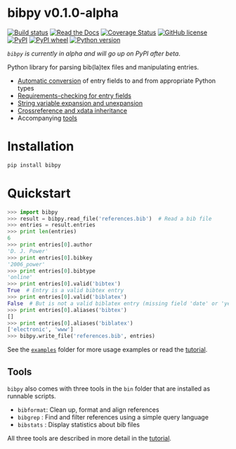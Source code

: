 # bibpy v0.1.0-alpha

[![Build status](https://travis-ci.org/MisanthropicBit/bibpy.svg?branch=master)](https://travis-ci.org/github/MisanthropicBit/bibpy)
[![Read the Docs](https://img.shields.io/readthedocs/bibpy)](https://readthedocs.org/projects/bibpy/)
[![Coverage Status](https://coveralls.io/repos/github/MisanthropicBit/bibpy/badge.svg?branch=master)](https://coveralls.io/github/MisanthropicBit/bibpy?branch=master)
[![GitHub license](https://img.shields.io/badge/license-MIT-blue.svg)](https://github.com/MisanthropicBit/bibpy/blob/master/LICENSE)
[![PyPI](https://img.shields.io/pypi/v/bibpy)](https://pypi.org/project/bibpy/)
[![PyPI wheel](https://img.shields.io/pypi/wheel/bibpy)](https://pypi.org/project/bibpy/)
[![Python version](https://img.shields.io/pypi/pyversions/bibpy.svg)](https://pypi.org/project/bibpy/)

_`bibpy` is currently in alpha and will go up on PyPI after beta_.

Python library for parsing bib(la)tex files and manipulating entries.

* [Automatic conversion](https://github.com/MisanthropicBit/bibpy/tree/master/examples/field_conversion.py) of entry fields to and from appropriate Python types
* [Requirements-checking for entry fields](https://github.com/MisanthropicBit/bibpy/tree/master/examples/requirements_check.py)
* [String variable expansion and unexpansion](https://github.com/MisanthropicBit/bibpy/tree/master/examples/string_expansion.py)
* [Crossreference and xdata inheritance](https://github.com/MisanthropicBit/bibpy/tree/master/examples/crossref_expansion.py)
* Accompanying [tools](#tools)

# Installation

```bash
pip install bibpy
```

<a name="quickstart"></a>
# Quickstart

```python
>>> import bibpy
>>> result = bibpy.read_file('references.bib')  # Read a bib file
>>> entries = result.entries
>>> print len(entries)
6
>>> print entries[0].author
'D. J. Power'
>>> print entries[0].bibkey
'2006_power'
>>> print entries[0].bibtype
'online'
>>> print entries[0].valid('bibtex')
True  # Entry is a valid bibtex entry
>>> print entries[0].valid('biblatex')
False  # But is not a valid biblatex entry (missing field 'date' or 'year')
>>> print entries[0].aliases('bibtex')
[]
>>> print entries[0].aliases('biblatex')
['electronic', 'www']
>>> bibpy.write_file('references.bib', entries)
```

See the [`examples`](https://github.com/MisanthropicBit/bibpy/tree/master/examples)
folder for more usage examples or read the
[tutorial](https://bibpy.readthedocs.io/en/latest/tutorial.html).

## Tools

`bibpy` also comes with three tools in the `bin` folder that are installed as
runnable scripts.

* `bibformat`: Clean up, format and align references
* `bibgrep`  : Find and filter references using a simple query language
* `bibstats` : Display statistics about bib files

All three tools are described in more detail in the
[tutorial](https://bibpy.readthedocs.io/en/latest/tutorial.html#bibpy-tools).
